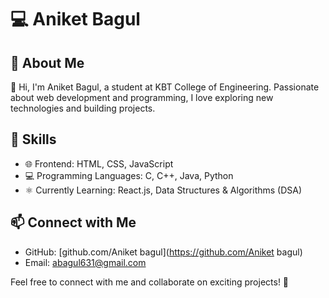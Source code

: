 # 💻 Aniket Bagul

## 🚀 About Me
👋 Hi, I'm Aniket Bagul, a student at KBT College of Engineering. Passionate about web development and programming, I love exploring new technologies and building projects.

## 🔧 Skills
- 🌐 Frontend: HTML, CSS, JavaScript
- 💻 Programming Languages: C, C++, Java, Python
- ⚛️ Currently Learning: React.js, Data Structures & Algorithms (DSA)

## 📫 Connect with Me
- GitHub: [github.com/Aniket bagul](https://github.com/Aniket bagul)
- Email: abagul631@gmail.com

Feel free to connect with me and collaborate on exciting projects! 🚀
